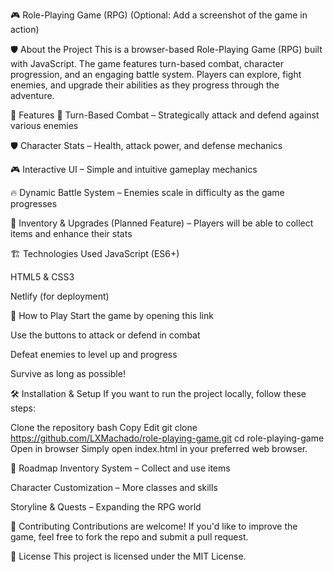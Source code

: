 🎮 Role-Playing Game (RPG)
(Optional: Add a screenshot of the game in action)

🛡️ About the Project
This is a browser-based Role-Playing Game (RPG) built with JavaScript. The game features turn-based combat, character progression, and an engaging battle system. Players can explore, fight enemies, and upgrade their abilities as they progress through the adventure.

🚀 Features
🏹 Turn-Based Combat – Strategically attack and defend against various enemies

🛡️ Character Stats – Health, attack power, and defense mechanics

🎮 Interactive UI – Simple and intuitive gameplay mechanics

🔥 Dynamic Battle System – Enemies scale in difficulty as the game progresses

📜 Inventory & Upgrades (Planned Feature) – Players will be able to collect items and enhance their stats

🏗️ Technologies Used
JavaScript (ES6+)

HTML5 & CSS3

Netlify (for deployment)

🎲 How to Play
Start the game by opening this link

Use the buttons to attack or defend in combat

Defeat enemies to level up and progress

Survive as long as possible!

🛠️ Installation & Setup
If you want to run the project locally, follow these steps:

Clone the repository
bash
Copy
Edit
git clone https://github.com/LXMachado/role-playing-game.git
cd role-playing-game
Open in browser
Simply open index.html in your preferred web browser.

📌 Roadmap
 Inventory System – Collect and use items

 Character Customization – More classes and skills

 Storyline & Quests – Expanding the RPG world

🙌 Contributing
Contributions are welcome! If you'd like to improve the game, feel free to fork the repo and submit a pull request.

📄 License
This project is licensed under the MIT License.

